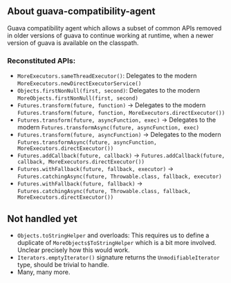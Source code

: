 ## About guava-compatibility-agent

Guava compatibility agent which allows a subset of common APIs removed
in older versions of guava to continue working at runtime, when a
newer version of guava is available on the classpath.

### Reconstituted APIs:

* `MoreExecutors.sameThreadExecutor()`: Delegates to the modern `MoreExecutors.newDirectExecutorService()`
* `Objects.firstNonNull(first, second)`: Delegates to the modern `MoreObjects.firstNonNull(first, second)`
* `Futures.transform(future, function)` -> Delegates to the modern `Futures.transform(future, function, MoreExecutors.directExecutor())`
* `Futures.transform(future, asyncFunction, exec)` -> Delegates to the modern `Futures.transformAsync(future, asyncFunction, exec)`
* `Futures.transform(future, asyncFunction)` -> Delegates to the modern `Futures.transformAsync(future, asyncFunction, MoreExecutors.directExecutor())`
* `Futures.addCallback(future, callback)` -> `Futures.addCallback(future, callback, MoreExecutors.directExecutor())`
* `Futures.withFallback(future, fallback, executor)` -> `Futures.catchingAsync(future, Throwable.class, fallback, executor)`
* `Futures.withFallback(future, fallback)` -> `Futures.catchingAsync(future, Throwable.class, fallback, MoreExecutors.directExecutor())`

## Not handled yet

* `Objects.toStringHelper` and overloads: This requires us to define a duplicate of `MoreObjects$ToStringHelper` which is a bit more involved. Unclear precisely how this would work.
* `Iterators.emptyIterator()` signature returns the `UnmodifiableIterator` type, should be trivial to handle.
* Many, many more.
